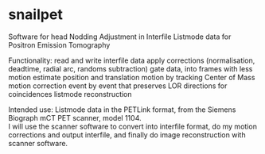 # snailpet
Software for head Nodding Adjustment in Interfile Listmode data for Positron Emission Tomography

Functionality:
  read and write interfile data 
  apply corrections (normalisation, deadtime, radial arc, randoms subtraction)
  gate data, into frames with less motion
  estimate position and translation motion by tracking Center of Mass
  motion correction event by event that preserves LOR directions for coincidences
  listmode reconstruction

Intended use:
  Listmode data in the PETLink format, from the Siemens Biograph mCT PET scanner, model 1104.  
  I will use the scanner software to convert into interfile format, do my motion corrections and output interfile, and finally do image reconstruction with scanner software.
